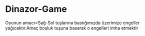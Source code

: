 # Dinazor-Game
Oyunun amacı=Sağ-Sol tuşlarına bastığımızda üzerimize  engeller yağıcaktır.Amaç boşluk tuşuna basarak o engelleri imha etmektir
